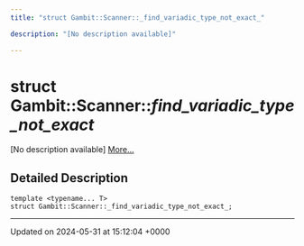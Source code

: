 ```yaml
---
title: "struct Gambit::Scanner::_find_variadic_type_not_exact_"

description: "[No description available]"

---
```


# struct Gambit::Scanner::_find_variadic_type_not_exact_



[No description available] [More...](#detailed-description)

## Detailed Description

```
template <typename... T>
struct Gambit::Scanner::_find_variadic_type_not_exact_;
```

-------------------------------

Updated on 2024-05-31 at 15:12:04 +0000